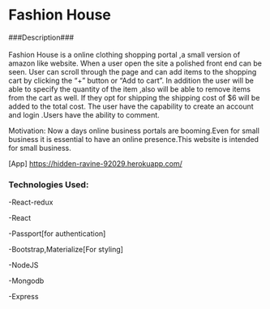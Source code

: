 # Fashion House

###Description### <br><br>
Fashion House  is a online clothing shopping portal ,a small version of amazon like website. When a user open the site a polished front end can  be seen. User can scroll through the page and can add items to the shopping cart by clicking the “+” button or “Add to cart”. In addition the user will be able to specify the quantity of the item ,also will be able to remove items from the cart as well. If they opt for shipping the shipping cost of $6 will be added to the total cost. The user have the capability to create an account  and login .Users have the ability to comment.

<p>Motivation:  Now a days online business portals are booming.Even for small business it is essential to have an online presence.This website is intended for small business. </p>

[App] https://hidden-ravine-92029.herokuapp.com/

<h3>Technologies Used:</h3>

-React-redux

-React

-Passport[for authentication]

-Bootstrap,Materialize[For styling]

-NodeJS

-Mongodb

-Express
